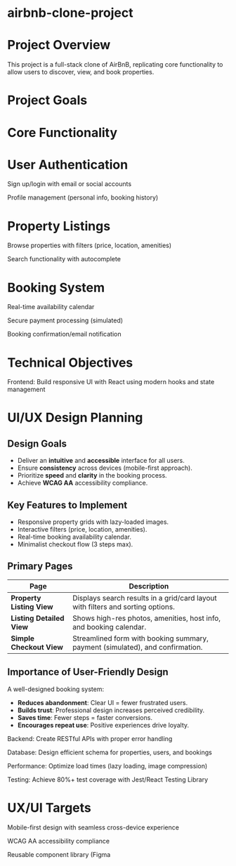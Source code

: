 # airbnb-clone-project

# **Project Overview**

This project is a full-stack clone of AirBnB, replicating core functionality to allow users to discover, view, and book properties.

# **Project Goals**

# **Core Functionality**

# **User Authentication**

Sign up/login with email or social accounts

Profile management (personal info, booking history)

# **Property Listings**

Browse properties with filters (price, location, amenities)

Search functionality with autocomplete

# **Booking System**

Real-time availability calendar

Secure payment processing (simulated)

Booking confirmation/email notification

# **Technical Objectives**

Frontend: Build responsive UI with React using modern hooks and state management

# UI/UX Design Planning

## Design Goals
- Deliver an **intuitive** and **accessible** interface for all users.
- Ensure **consistency** across devices (mobile-first approach).
- Prioritize **speed** and **clarity** in the booking process.
- Achieve **WCAG AA** accessibility compliance.

## Key Features to Implement
- Responsive property grids with lazy-loaded images.
- Interactive filters (price, location, amenities).
- Real-time booking availability calendar.
- Minimalist checkout flow (3 steps max).

## Primary Pages

| Page                  | Description                                                                 |
|-----------------------|-----------------------------------------------------------------------------|
| **Property Listing View** | Displays search results in a grid/card layout with filters and sorting options. |
| **Listing Detailed View** | Shows high-res photos, amenities, host info, and booking calendar.          |
| **Simple Checkout View**  | Streamlined form with booking summary, payment (simulated), and confirmation. |

## Importance of User-Friendly Design
A well-designed booking system:
- **Reduces abandonment**: Clear UI = fewer frustrated users.  
- **Builds trust**: Professional design increases perceived credibility.  
- **Saves time**: Fewer steps = faster conversions.  
- **Encourages repeat use**: Positive experiences drive loyalty.  

Backend: Create RESTful APIs with proper error handling

Database: Design efficient schema for properties, users, and bookings

Performance: Optimize load times (lazy loading, image compression)

Testing: Achieve 80%+ test coverage with Jest/React Testing Library

# **UX/UI Targets**

Mobile-first design with seamless cross-device experience

WCAG AA accessibility compliance

Reusable component library (Figma 
